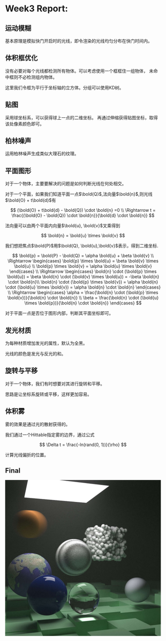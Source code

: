 # Week3 Report:

## 运动模糊

基本原理是模拟快门开启时的光线，即令渲染的光线均匀分布在快门时间内。

## 体积框优化

没有必要对每个光线都检测所有物体。可以考虑使用一个框框住一组物体，
未命中框则不必检测组内物体。

这里我们令框为平行于坐标轴的立方体。分组可以使用KD树。

## 贴图

采用球坐标系，可以获得球上一点的二维坐标。
再通过伸缩获得贴图坐标，取得该处像素颜色即可。

## 柏林噪声

运用柏林噪声生成类似大理石的纹理。

## 平面图形

对于一个物体，主要要解决的问题是如何判断光线在何处相交。

对于一个平面，如果我们知道平面一点$\bold{Q}$,法向量$\bold{n}$,则光线$\bold{O} + t\bold{d}$有

$$
(\bold{O} + t\bold{d} - \bold{Q}) \cdot \bold{n} =0 \\
\Rightarrow
t = \frac{(\bold{O} - \bold{Q}) \cdot \bold{n}}{\bold{d} \cdot \bold{n}}
$$

法向量可以由两个平面内向量$\bold{u}, \bold{v}$叉乘得到

$$
\bold{n} = \bold{u} \times \bold{v}
$$

我们想把焦点$\bold{P}$用$\bold{Q}, \bold{u},\bold{v}$表示，得到二维坐标.

$$
\bold{p} = \bold{P} - \bold{Q} = \alpha \bold{u} + \beta \bold{v} \\
\Rightarrow
\begin{cases}
\bold{p} \times \bold{u} = \beta \bold{v} \times \bold{u} \\
\bold{p} \times \bold{v} = \alpha \bold{u} \times \bold{v}
\end{cases} \\
\Rightarrow
\begin{cases}
\bold{n} \cdot (\bold{p} \times \bold{u}) 
= \beta \bold{n} \cdot (\bold{v} \times \bold{u}) 
= -\beta \bold{n} \cdot \bold{n}\\
\bold{n} \cdot (\bold{p} \times \bold{v})
= \alpha \bold{n} \cdot (\bold{u} \times \bold{v})
= \alpha \bold{n} \cdot \bold{n}
\end{cases} \\
\Rightarrow
\begin{cases}
\alpha = \frac{\bold{n} \cdot (\bold{p} \times \bold{v})}{\bold{n} \cdot \bold{n}} \\
\beta = \frac{\bold{n} \cdot (\bold{u} \times \bold{p})}{\bold{n} \cdot \bold{n}}
\end{cases}
$$

对于平面一点是否位于图形内部，判断其平面坐标即可。

## 发光材质

为每种材质增加发光的属性，默认为全黑。

光线的颜色是发光与反光的和。

## 旋转与平移

对于一个物体，我们有时想要对其进行旋转和平移。

思路是让坐标系旋转或平移，这样更加容易。

## 体积雾

雾的效果是通过光的散射获得的。

我们通过一个Hittable指定雾的边界，通过公式

$$
\Delta t = \frac{-ln(rand(0, 1))}{\rho}
$$

计算光线偏折的位置。

## Final

![Final](week3.jpg "Final Picture")